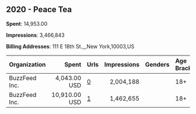 ## 2020 - Peace Tea 
**Spent**: 14,953.00

**Impressions**: 3,466,843

**Billing Addresses**: 111 E 18th St.,,,New York,10003,US

|Organization|Spent|Urls|Impressions|Genders|Age Brackets|Country Codes|
|:---|---:|:---|---:|:---|:---|:---|
|BuzzFeed Inc.|4,043.00 USD|[0](https://www.snap.com/political-ads/asset/4dfb8d1cf5ab17206dd72e3a8007d94549bf43b349b61b19dcb8f8a837787453?mediaType=mp4)|2,004,188||18+|united states|
|BuzzFeed Inc.|10,910.00 USD|[1](https://www.snap.com/political-ads/asset/4dfb8d1cf5ab17206dd72e3a8007d94549bf43b349b61b19dcb8f8a837787453?mediaType=mp4)|1,462,655||18+|united states|
